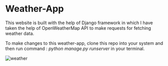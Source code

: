# Weather-App
This website is built with the help of Django framework in which I have taken the help of OpenWeatherMap API to make requests for fetching weather data.

To make changes to this weather-app, clone this repo into your system and then run command : <i>python manage.py runserver</i> in your terminal. 


![weather](https://user-images.githubusercontent.com/65105127/96107121-a43c6880-0ef9-11eb-8424-486f4ef06a67.PNG)
